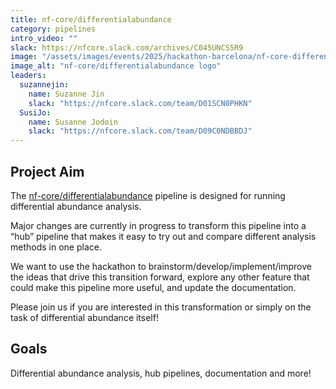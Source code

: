 ```yaml
---
title: nf-core/differentialabundance
category: pipelines
intro_video: ""
slack: https://nfcore.slack.com/archives/C045UNCS5R9
image: "/assets/images/events/2025/hackathon-barcelona/nf-core-differentialabundance_logo_light.png"
image_alt: "nf-core/differentialabundance logo"
leaders:
  suzannejin:
    name: Suzanne Jin
    slack: "https://nfcore.slack.com/team/D01SCN0PHKN"
  SusiJo:
    name: Susanne Jodoin
    slack: "https://nfcore.slack.com/team/D09C0NDBBDJ"
---
```


## Project Aim

The [nf-core/differentialabundance](https://github.com/nf-core/differentialabundance) pipeline is designed for running differential abundance analysis.

Major changes are currently in progress to transform this pipeline into a “hub” pipeline that makes it easy to try out and compare different analysis methods in one place.

We want to use the hackathon to brainstorm/develop/implement/improve the ideas that drive this transition forward, explore any other feature that could make this pipeline more useful, and update the documentation.

Please join us if you are interested in this transformation or simply on the task of differential abundance itself!

## Goals

Differential abundance analysis, hub pipelines, documentation and more!
